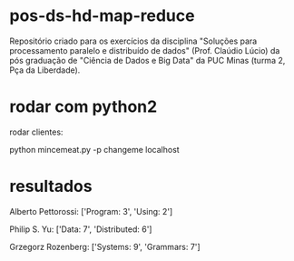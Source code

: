 # pos-ds-hd-map-reduce

Repositório criado para os exercícios da disciplina "Soluções para processamento paralelo e distribuído de dados" (Prof. Claúdio Lúcio) da pós graduação de "Ciência de Dados e Big Data" da PUC Minas (turma 2, Pça da Liberdade).


# rodar com python2

rodar clientes:

python mincemeat.py -p changeme localhost


# resultados

Alberto Pettorossi: ['Program: 3', 'Using: 2']

Philip S. Yu: ['Data: 7', 'Distributed: 6']

Grzegorz Rozenberg: ['Systems: 9', 'Grammars: 7']
